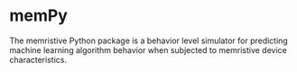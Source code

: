 # memPy
The memristive Python package is a behavior level simulator for predicting machine learning algorithm behavior when subjected to memristive device characteristics.
